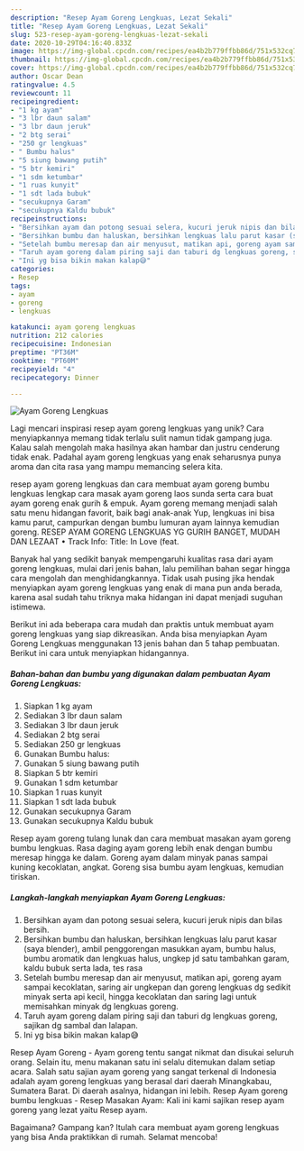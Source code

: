 ```yaml
---
description: "Resep Ayam Goreng Lengkuas, Lezat Sekali"
title: "Resep Ayam Goreng Lengkuas, Lezat Sekali"
slug: 523-resep-ayam-goreng-lengkuas-lezat-sekali
date: 2020-10-29T04:16:40.833Z
image: https://img-global.cpcdn.com/recipes/ea4b2b779ffbb86d/751x532cq70/ayam-goreng-lengkuas-foto-resep-utama.jpg
thumbnail: https://img-global.cpcdn.com/recipes/ea4b2b779ffbb86d/751x532cq70/ayam-goreng-lengkuas-foto-resep-utama.jpg
cover: https://img-global.cpcdn.com/recipes/ea4b2b779ffbb86d/751x532cq70/ayam-goreng-lengkuas-foto-resep-utama.jpg
author: Oscar Dean
ratingvalue: 4.5
reviewcount: 11
recipeingredient:
- "1 kg ayam"
- "3 lbr daun salam"
- "3 lbr daun jeruk"
- "2 btg serai"
- "250 gr lengkuas"
- " Bumbu halus"
- "5 siung bawang putih"
- "5 btr kemiri"
- "1 sdm ketumbar"
- "1 ruas kunyit"
- "1 sdt lada bubuk"
- "secukupnya Garam"
- "secukupnya Kaldu bubuk"
recipeinstructions:
- "Bersihkan ayam dan potong sesuai selera, kucuri jeruk nipis dan bilas bersih."
- "Bersihkan bumbu dan haluskan, bersihkan lengkuas lalu parut kasar (saya blender), ambil penggorengan masukkan ayam, bumbu halus, bumbu aromatik dan lengkuas halus, ungkep jd satu tambahkan garam, kaldu bubuk serta lada, tes rasa"
- "Setelah bumbu meresap dan air menyusut, matikan api, goreng ayam sampai kecoklatan, saring air ungkepan dan goreng lengkuas dg sedikit minyak serta api kecil, hingga kecoklatan dan saring lagi untuk memisahkan minyak dg lengkuas goreng."
- "Taruh ayam goreng dalam piring saji dan taburi dg lengkuas goreng, sajikan dg sambal dan lalapan."
- "Ini yg bisa bikin makan kalap😅"
categories:
- Resep
tags:
- ayam
- goreng
- lengkuas

katakunci: ayam goreng lengkuas 
nutrition: 212 calories
recipecuisine: Indonesian
preptime: "PT36M"
cooktime: "PT60M"
recipeyield: "4"
recipecategory: Dinner

---
```



![Ayam Goreng Lengkuas](https://img-global.cpcdn.com/recipes/ea4b2b779ffbb86d/751x532cq70/ayam-goreng-lengkuas-foto-resep-utama.jpg)

Lagi mencari inspirasi resep ayam goreng lengkuas yang unik? Cara menyiapkannya memang tidak terlalu sulit namun tidak gampang juga. Kalau salah mengolah maka hasilnya akan hambar dan justru cenderung tidak enak. Padahal ayam goreng lengkuas yang enak seharusnya punya aroma dan cita rasa yang mampu memancing selera kita.

resep ayam goreng lengkuas dan cara membuat ayam goreng bumbu lengkuas lengkap cara masak ayam goreng laos sunda serta cara buat ayam goreng enak gurih &amp; empuk. Ayam goreng memang menjadi salah satu menu hidangan favorit, baik bagi anak-anak Yup, lengkuas ini bisa kamu parut, campurkan dengan bumbu lumuran ayam lainnya kemudian goreng. RESEP AYAM GORENG LENGKUAS YG GURIH BANGET, MUDAH DAN LEZAAT • Track Info: Title: In Love (feat.

Banyak hal yang sedikit banyak mempengaruhi kualitas rasa dari ayam goreng lengkuas, mulai dari jenis bahan, lalu pemilihan bahan segar hingga cara mengolah dan menghidangkannya. Tidak usah pusing jika hendak menyiapkan ayam goreng lengkuas yang enak di mana pun anda berada, karena asal sudah tahu triknya maka hidangan ini dapat menjadi suguhan istimewa.


Berikut ini ada beberapa cara mudah dan praktis untuk membuat ayam goreng lengkuas yang siap dikreasikan. Anda bisa menyiapkan Ayam Goreng Lengkuas menggunakan 13 jenis bahan dan 5 tahap pembuatan. Berikut ini cara untuk menyiapkan hidangannya.

<!--inarticleads1-->

##### Bahan-bahan dan bumbu yang digunakan dalam pembuatan Ayam Goreng Lengkuas:

1. Siapkan 1 kg ayam
1. Sediakan 3 lbr daun salam
1. Sediakan 3 lbr daun jeruk
1. Sediakan 2 btg serai
1. Sediakan 250 gr lengkuas
1. Gunakan  Bumbu halus:
1. Gunakan 5 siung bawang putih
1. Siapkan 5 btr kemiri
1. Gunakan 1 sdm ketumbar
1. Siapkan 1 ruas kunyit
1. Siapkan 1 sdt lada bubuk
1. Gunakan secukupnya Garam
1. Gunakan secukupnya Kaldu bubuk


Resep ayam goreng tulang lunak dan cara membuat masakan ayam goreng bumbu lengkuas. Rasa daging ayam goreng lebih enak dengan bumbu meresap hingga ke dalam. Goreng ayam dalam minyak panas sampai kuning kecoklatan, angkat. Goreng sisa bumbu ayam lengkuas, kemudian tiriskan. 

<!--inarticleads2-->

##### Langkah-langkah menyiapkan Ayam Goreng Lengkuas:

1. Bersihkan ayam dan potong sesuai selera, kucuri jeruk nipis dan bilas bersih.
1. Bersihkan bumbu dan haluskan, bersihkan lengkuas lalu parut kasar (saya blender), ambil penggorengan masukkan ayam, bumbu halus, bumbu aromatik dan lengkuas halus, ungkep jd satu tambahkan garam, kaldu bubuk serta lada, tes rasa
1. Setelah bumbu meresap dan air menyusut, matikan api, goreng ayam sampai kecoklatan, saring air ungkepan dan goreng lengkuas dg sedikit minyak serta api kecil, hingga kecoklatan dan saring lagi untuk memisahkan minyak dg lengkuas goreng.
1. Taruh ayam goreng dalam piring saji dan taburi dg lengkuas goreng, sajikan dg sambal dan lalapan.
1. Ini yg bisa bikin makan kalap😅


Resep Ayam Goreng - Ayam goreng tentu sangat nikmat dan disukai seluruh orang. Selain itu, menu makanan satu ini selalu ditemukan dalam setiap acara. Salah satu sajian ayam goreng yang sangat terkenal di Indonesia adalah ayam goreng lengkuas yang berasal dari daerah Minangkabau, Sumatera Barat. Di daerah asalnya, hidangan ini lebih. Resep Ayam goreng bumbu lengkuas - Resep Masakan Ayam: Kali ini kami sajikan resep ayam goreng yang lezat yaitu Resep ayam. 

Bagaimana? Gampang kan? Itulah cara membuat ayam goreng lengkuas yang bisa Anda praktikkan di rumah. Selamat mencoba!
